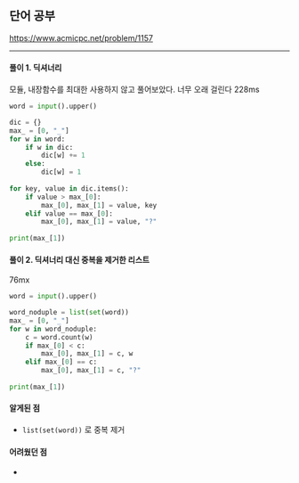 ## 단어 공부

https://www.acmicpc.net/problem/1157

---

#### 풀이 1. 딕셔너리
모듈, 내장함수를 최대한 사용하지 않고 풀어보았다.
너무 오래 걸린다 228ms

```python
word = input().upper()

dic = {}
max_ = [0, "_"]
for w in word:
    if w in dic:
        dic[w] += 1
    else:
        dic[w] = 1
        
for key, value in dic.items():
    if value > max_[0]:
        max_[0], max_[1] = value, key
    elif value == max_[0]:
        max_[0], max_[1] = value, "?"
        
print(max_[1])
```

#### 풀이 2. 딕셔너리 대신 중복을 제거한 리스트

76mx

```python
word = input().upper()

word_noduple = list(set(word))
max_ = [0, "_"]
for w in word_noduple:
    c = word.count(w)
    if max_[0] < c:
        max_[0], max_[1] = c, w
    elif max_[0] == c:
        max_[0], max_[1] = c, "?"
        
print(max_[1])
```

#### 알게된 점
  + `list(set(word))` 로 중복 제거

#### 어려웠던 점
  + 
